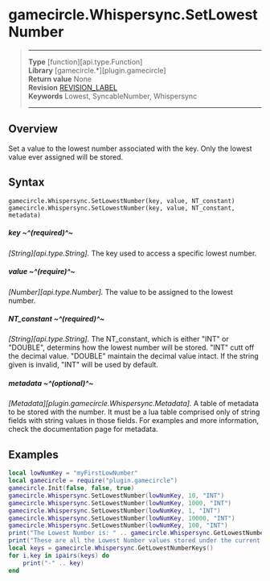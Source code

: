 # gamecircle.Whispersync.SetLowestNumber

> --------------------- ------------------------------------------------------------------------------------------
> __Type__              [function][api.type.Function]  
> __Library__           [gamecircle.*][plugin.gamecircle]  
> __Return value__      None  
> __Revision__          [REVISION_LABEL](REVISION_URL)  
> __Keywords__          Lowest, SyncableNumber, Whispersync  
> --------------------- ------------------------------------------------------------------------------------------


## Overview
Set a value to the lowest number associated with the key. Only the lowest value ever assigned will be stored. 


## Syntax
	gamecircle.Whispersync.SetLowestNumber(key, value, NT_constant)
	gamecircle.Whispersync.SetLowestNumber(key, value, NT_constant, metadata)
	
##### key ~^(required)^~
_[String][api.type.String]._ The key used to access a specific lowest number.

##### value ~^(require)^~
_[Number][api.type.Number]._ The value to be assigned to the lowest number.

##### NT_constant ~^(required)^~
_[String][api.type.String]._ The NT_constant, which is either "INT" or "DOUBLE", determins how the lowest number will be stored. "INT" cutt off the decimal value. "DOUBLE" maintain the decimal value intact. If the string given is invalid, "INT" will be used by default.

##### metadata ~^(optional)^~
_[Metadata][plugin.gamecircle.Whispersync.Metadata]._ A table of metadata to be stored with the number. It must be a lua table comprised only of string fields with string values in those fields. For examples and more information, check the documentation page for metadata. 

## Examples

``````lua  
local lowNumKey = "myFirstLowNumber" 
local gamecircle = require("plugin.gamecircle")  
gamecircle.Init(false, false, true)  
gamecircle.Whispersync.SetLowestNumber(lowNumKey, 10, "INT")  
gamecircle.Whispersync.SetLowestNumber(lowNumKey, 1000, "INT")  
gamecircle.Whispersync.SetLowestNumber(lowNumKey, 1, "INT")  
gamecircle.Whispersync.SetLowestNumber(lowNumKey, 10000, "INT")  
gamecircle.Whispersync.SetLowestNumber(lowNumKey, 100, "INT")  
print("The Lowest Number is: " .. gamecircle.Whispersync.GetLowestNumber(lowNumKey, "INT").value)  
print("These are all the Lowest Number values stored under the current GameData set of Whispersync.")  
local keys = gamecircle.Whispersync.GetLowestNumberKeys()  
for i,key in ipairs(keys) do  
	print("-" .. key)  
end  
``````